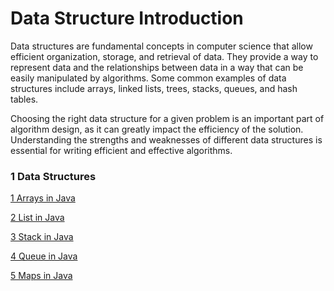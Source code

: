 # Data Structure Introduction

Data structures are fundamental concepts in computer science that allow efficient organization, storage, and retrieval of data. They provide a way to represent data and the relationships between data in a way that can be easily manipulated by algorithms. Some common examples of data structures include arrays, linked lists, trees, stacks, queues, and hash tables.

Choosing the right data structure for a given problem is an important part of algorithm design, as it can greatly impact the efficiency of the solution. Understanding the strengths and weaknesses of different data structures is essential for writing efficient and effective algorithms.

### 1 Data Structures

[1 Arrays in Java](Data%20Structure%20Introduction%20406b14a70fd94997a6af622a6ce8b163/1%20Arrays%20in%20Java%201228845e1eda404a97d16911ac04713a.md)

[2 List in Java](Data%20Structure%20Introduction%20406b14a70fd94997a6af622a6ce8b163/2%20List%20in%20Java%202ecb05b398e64aa5b9755233e491bec9.md)

[3 Stack in Java](Data%20Structure%20Introduction%20406b14a70fd94997a6af622a6ce8b163/3%20Stack%20in%20Java%20fb5a4124aab84f6ab0d12d27483604b5.md)

[4 Queue in Java](Data%20Structure%20Introduction%20406b14a70fd94997a6af622a6ce8b163/4%20Queue%20in%20Java%20f1f0f7df39e54cb1b8704cd8a1f7d100.md)

[5 Maps in Java](Data%20Structure%20Introduction%20406b14a70fd94997a6af622a6ce8b163/5%20Maps%20in%20Java%201ef3a3fee6ab4023885c676127b7ff79.md)